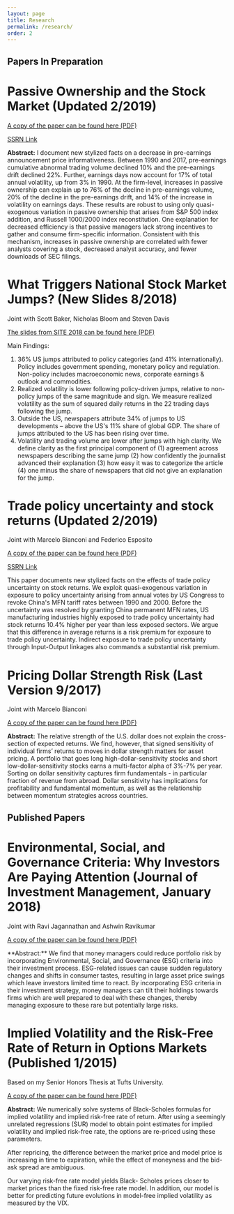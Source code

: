 ```yaml
---
layout: page
title: Research
permalink: /research/
order: 2
---
```

## Papers In Preparation

# Passive Ownership and the Stock Market (Updated 2/2019)

<p>
  <a href="/images/Passive_Ownership_Market_Efficiency_SSRN.pdf" target="_blank">
    A copy of the paper can be found here (PDF)
  </a>
</p>

<a href="https://papers.ssrn.com/sol3/papers.cfm?abstract_id=3243910" title="b1">SSRN Link</a>

**Abstract:** I document new stylized facts on a decrease in pre-earnings announcement price informativeness.  Between 1990 and 2017, pre-earnings cumulative abnormal trading volume declined 10% and the pre-earnings drift declined 22%.  Further, earnings days now account for 17% of total annual volatility, up from 3% in 1990.  At the firm-level, increases in passive ownership can explain up to 76% of the decline in pre-earnings volume, 20% of the decline in the pre-earnings drift, and 14% of the increase in volatility on earnings days.  These results are robust to using only quasi-exogenous variation in passive ownership that arises from S&P 500 index addition, and Russell 1000/2000 index reconstitution.  One explanation for decreased efficiency is that passive managers lack strong incentives to gather and consume firm-specific information.  Consistent with this mechanism, increases in passive ownership are correlated with fewer analysts covering a stock, decreased analyst accuracy, and fewer downloads of SEC filings.

# What Triggers National Stock Market Jumps? (New Slides 8/2018)

Joint with Scott Baker, Nicholas Bloom and Steven Davis

<p>
  <a href="/images/big_jumps_8_2018.pdf" target="_blank">
    The slides from SITE 2018 can be found here (PDF)
  </a>
</p>

Main Findings: 
1) 36% US jumps attributed to policy categories (and 41% internationally).  Policy includes government spending, monetary policy and regulation.  Non-policy includes macroeconomic news, corporate earnings & outlook and commodities.
2) Realized volatility is lower following policy-driven jumps, relative to non-policy jumps of the same magnitude and sign.  We measure realized volatility as the sum of squared daily returns in the 22 trading days following the jump.
3) Outside the US, newspapers attribute 34% of jumps to US developments – above the US's 11% share of global GDP.  The share of jumps attributed to the US has been rising over time.
4) Volatility and trading volume are lower after jumps with high clarity.  We define clarity as the first principal component of (1) agreement across newspapers describing the same jump (2) how confidently the journalist advanced their explanation (3) how easy it was to categorize the article (4) one minus the share of newspapers that did not give an explanation for the jump.

# Trade policy uncertainty and stock returns (Updated 2/2019)

Joint with Marcelo Bianconi and Federico Esposito

<p>
  <a href="/images/Trade Policy Uncertainty and Stock Returns 0223.pdf" target="_blank">
    A copy of the paper can be found here (PDF)
  </a>
</p>

<a href="https://papers.ssrn.com/sol3/papers.cfm?abstract_id=3340700" title="b1">SSRN Link</a>

This paper documents new stylized facts on the effects of trade policy uncertainty on stock returns. We exploit quasi-exogenous variation in exposure to policy uncertainty arising from annual votes by US Congress to revoke China's MFN tariff rates between 1990 and 2000. Before the uncertainty was resolved by granting China permanent MFN rates, US manufacturing industries highly exposed to trade policy uncertainty had stock returns 10.4% higher per year than less exposed sectors. We argue that this difference in average returns is a risk premium for exposure to trade policy uncertainty. Indirect exposure to trade policy uncertainty through Input-Output linkages also commands a substantial risk premium.


# Pricing Dollar Strength Risk (Last Version 9/2017)

Joint with Marcelo Bianconi

<p>
  <a href="/images/Dollar_Strength_9_5_2017.pdf" target="_blank">
    A copy of the paper can be found here (PDF)
  </a>
</p>

**Abstract:** The relative strength of the U.S. dollar does not explain the cross-section of expected returns.
We find, however, that signed sensitivity of individual firms’ returns to moves in dollar
strength matters for asset pricing. A portfolio that goes long high-dollar-sensitivity stocks and
short low-dollar-sensitivity stocks earns a multi-factor alpha of 3%-7% per year. Sorting on
dollar sensitivity captures firm fundamentals - in particular fraction of revenue from abroad.
Dollar sensitivity has implications for profitability and fundamental momentum, as well as
the relationship between momentum strategies across countries.

## Published Papers

# Environmental, Social, and Governance Criteria: Why Investors Are Paying Attention (Journal of Investment Management, January 2018)

Joint with Ravi Jagannathan and Ashwin Ravikumar

<p>
  <a href="/images/ESG_9_5_2017.pdf" target="_blank">
    A copy of the paper can be found here (PDF)
  </a>
</p>
**Abstract:** We find that money managers could reduce portfolio risk by incorporating Environmental, Social, and Governance (ESG) criteria into their investment process. ESG-related issues can cause sudden regulatory changes and shifts in consumer tastes, resulting in large asset price swings which leave investors limited time to react. By incorporating ESG criteria in their investment strategy, money managers can tilt their holdings towards firms which are well prepared to deal with these changes, thereby managing exposure to these rare but potentially large risks.


# Implied Volatility and the Risk-Free Rate of Return in Options Markets (Published 1/2015)

Based on my Senior Honors Thesis at Tufts University.

<p>
  <a href="/images/Implied_Volatility_Paper_2014.pdf" target="_blank">
    A copy of the paper can be found here (PDF)
  </a>
</p>

**Abstract:** We numerically solve systems of Black-Scholes formulas for implied
volatility and implied risk-free rate of return. After using a seemingly
unrelated regressions (SUR) model to obtain point estimates for implied
volatility and implied risk-free rate, the options are re-priced using these
parameters.

After repricing, the difference between the market price and model price is
increasing in time to expiration, while the effect of moneyness and the bid-ask
spread are ambiguous.

Our varying risk-free rate model yields Black- Scholes prices closer to market
prices than the fixed risk-free rate model. In addition, our model is better
for predicting future evolutions in model-free implied volatility as measured
by the VIX.
